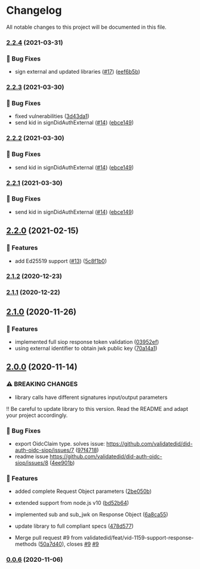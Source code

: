# Changelog

All notable changes to this project will be documented in this file.

### [2.2.4](https://github.com/validatedid/did-auth-oidc-siop/compare/v2.2.3...v2.2.4) (2021-03-31)

### 🐛 Bug Fixes

- sign external and updated libraries ([#17](https://github.com/validatedid/did-auth-oidc-siop/issues/17)) ([eef6b5b](https://github.com/validatedid/did-auth-oidc-siop/commit/eef6b5bb751257f69c06b3f49a6b6f34417cc41a))

### [2.2.3](https://github.com/validatedid/did-auth-oidc-siop/compare/v2.2.0...v2.2.3) (2021-03-30)

### 🐛 Bug Fixes

- fixed vulnerabilities ([3d43da1](https://github.com/validatedid/did-auth-oidc-siop/commit/3d43da10a474229841aebde1ea91e8bcc472badd))
- send kid in signDidAuthExternal ([#14](https://github.com/validatedid/did-auth-oidc-siop/issues/14)) ([ebce149](https://github.com/validatedid/did-auth-oidc-siop/commit/ebce149d03e8dfcd6e92e580b5c6ca2ed689819a))

### [2.2.2](https://github.com/validatedid/did-auth-oidc-siop/compare/v2.2.0...v2.2.2) (2021-03-30)

### 🐛 Bug Fixes

- send kid in signDidAuthExternal ([#14](https://github.com/validatedid/did-auth-oidc-siop/issues/14)) ([ebce149](https://github.com/validatedid/did-auth-oidc-siop/commit/ebce149d03e8dfcd6e92e580b5c6ca2ed689819a))

### [2.2.1](https://github.com/validatedid/did-auth-oidc-siop/compare/v2.2.0...v2.2.1) (2021-03-30)

### 🐛 Bug Fixes

- send kid in signDidAuthExternal ([#14](https://github.com/validatedid/did-auth-oidc-siop/issues/14)) ([ebce149](https://github.com/validatedid/did-auth-oidc-siop/commit/ebce149d03e8dfcd6e92e580b5c6ca2ed689819a))

## [2.2.0](https://github.com/validatedid/did-auth-oidc-siop/compare/v2.1.1...v2.2.0) (2021-02-15)

### 🚀 Features

- add Ed25519 support ([#13](https://github.com/validatedid/did-auth-oidc-siop/issues/13)) ([5c8f1b0](https://github.com/validatedid/did-auth-oidc-siop/commit/5c8f1b05d12fb32e246bb92de47a8a0879bb02f4))

### [2.1.2](https://github.com/validatedid/did-auth-oidc-siop/compare/v2.1.1...v2.1.2) (2020-12-23)

### [2.1.1](https://github.com/validatedid/did-auth-oidc-siop/compare/v2.1.0...v2.1.1) (2020-12-22)

## [2.1.0](https://github.com/validatedid/did-auth-oidc-siop/compare/v2.0.0...v2.1.0) (2020-11-26)

### 🚀 Features

- implemented full siop response token validation ([03952ef](https://github.com/validatedid/did-auth-oidc-siop/commit/03952efe8ed63fe785e4d9a1e4e7f7ef1e30f251))
- using external identifier to obtain jwk public key ([70a14a1](https://github.com/validatedid/did-auth-oidc-siop/commit/70a14a1abcd64273357fd1b901586af48c51ca1d))

## [2.0.0](https://github.com/validatedid/did-auth-oidc-siop/compare/v0.0.5...v2.0.0) (2020-11-14)

### ⚠ BREAKING CHANGES

- library calls have different signatures input/output parameters

!! Be careful to update library to this version. Read the README and adapt your project accordingly.

### 🐛 Bug Fixes

- export OidcClaim type. solves issue: https://github.com/validatedid/did-auth-oidc-siop/issues/7 ([97f4718](https://github.com/validatedid/did-auth-oidc-siop/commit/97f47184514916943a1670500d83df077683d326))
- readme issue https://github.com/validatedid/did-auth-oidc-siop/issues/8 ([4ee901b](https://github.com/validatedid/did-auth-oidc-siop/commit/4ee901bce5f44a8d893e11b446a182f0ecbef8ae))

### 🚀 Features

- added complete Request Object parameters ([2be050b](https://github.com/validatedid/did-auth-oidc-siop/commit/2be050b3df99098ba62f784cdabed78b499a04f4))
- extended support from node.js v10 ([bd52b64](https://github.com/validatedid/did-auth-oidc-siop/commit/bd52b645277420cd321bdf489e11a53a187b179c))
- implemented sub and sub_jwk on Response Object ([6a8ca55](https://github.com/validatedid/did-auth-oidc-siop/commit/6a8ca55dae3e53ea6eda1db865e6370f7b27bd7a))
- update library to full compliant specs ([478d577](https://github.com/validatedid/did-auth-oidc-siop/commit/478d57723b7a30543aeeec2c6497c82f273a2c34))

- Merge pull request #9 from validatedid/feat/vid-1159-support-response-methods ([50a7d40](https://github.com/validatedid/did-auth-oidc-siop/commit/50a7d4068cbc7e78d724f75be70a920c5adb2798)), closes [#9](https://github.com/validatedid/did-auth-oidc-siop/issues/9) [#9](https://github.com/validatedid/did-auth-oidc-siop/issues/9)

### [0.0.6](https://github.com/validatedid/did-auth-oidc-siop/compare/v0.0.1...v0.0.6) (2020-11-06)
